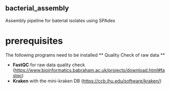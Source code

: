 ## bacterial_assembly
Assembly pipeline for baterial isolates using SPAdes

# prerequisites
The following programs need to be installed
** Quality Check of raw data **
* **FastQC** for raw data quality check (https://www.bioinformatics.babraham.ac.uk/projects/download.html#fastqc)
* **Kraken** with the mini-kraken DB (https://ccb.jhu.edu/software/kraken/)


